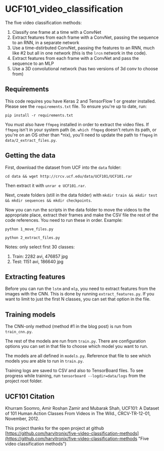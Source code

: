 # UCF101_video_classification

The five video classification methods:

1. Classify one frame at a time with a ConvNet
2. Extract features from each frame with a ConvNet, passing the sequence to an RNN, in a separate network
3. Use a time-dstirbuted ConvNet, passing the features to an RNN, much like #2 but all in one network (this is the `lrcn` network in the code).
4. Extract features from each frame with a ConvNet and pass the sequence to an MLP
5. Use a 3D convolutional network (has two versions of 3d conv to choose from)

## Requirements

This code requires you have Keras 2 and TensorFlow 1 or greater installed. Please see the `requirements.txt` file. To ensure you're up to date, run:

`pip install -r requirements.txt`

You must also have `ffmpeg` installed in order to extract the video files. If `ffmpeg` isn't in your system path (ie. `which ffmpeg` doesn't return its path, or you're on an OS other than *nix), you'll need to update the path to `ffmpeg` in `data/2_extract_files.py`.

## Getting the data

First, download the dataset from UCF into the `data` folder:

`cd data && wget http://crcv.ucf.edu/data/UCF101/UCF101.rar`

Then extract it with `unrar e UCF101.rar`.

Next, create folders (still in the data folder) with `mkdir train && mkdir test && mkdir sequences && mkdir checkpoints`.

Now you can run the scripts in the data folder to move the videos to the appropriate place, extract their frames and make the CSV file the rest of the code references. You need to run these in order. Example:

`python 1_move_files.py`

`python 2_extract_files.py`

Notes: only select first 30 classes: 

1. Train: 2282 avi, 476857 jpg
2. Test: 1151 avi, 186640 jpg

## Extracting features

Before you can run the `lstm` and `mlp`, you need to extract features from the images with the CNN. This is done by running `extract_features.py`. If you want to limit to just the first N classes, you can set that option in the file.

## Training models

The CNN-only method (method #1 in the blog post) is run from `train_cnn.py`.

The rest of the models are run from `train.py`. There are configuration options you can set in that file to choose which model you want to run.

The models are all defined in `models.py`. Reference that file to see which models you are able to run in `train.py`.

Training logs are saved to CSV and also to TensorBoard files. To see progress while training, run `tensorboard --logdir=data/logs` from the project root folder.



## UCF101 Citation

Khurram Soomro, Amir Roshan Zamir and Mubarak Shah, UCF101: A Dataset of 101 Human Action Classes From Videos in The Wild., CRCV-TR-12-01, November, 2012. 

This project thanks for the open project at github [https://github.com/harvitronix/five-video-classification-methods](https://github.com/harvitronix/five-video-classification-methods "Five video classification methods")

